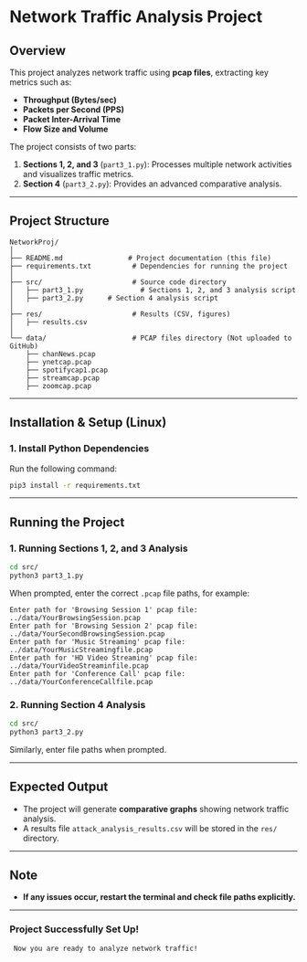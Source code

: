 # Network Traffic Analysis Project

##  Overview
This project analyzes network traffic using **pcap files**, extracting key metrics such as:
- **Throughput (Bytes/sec)**
- **Packets per Second (PPS)**
- **Packet Inter-Arrival Time**
- **Flow Size and Volume**

The project consists of two parts:
1. **Sections 1, 2, and 3** (`part3_1.py`): Processes multiple network activities and visualizes traffic metrics.
2. **Section 4** (`part3_2.py`): Provides an advanced comparative analysis.

---

##  **Project Structure**
```
NetworkProj/
│
├── README.md                # Project documentation (this file)
├── requirements.txt          # Dependencies for running the project
│
├── src/                      # Source code directory
│   ├── part3_1.py              # Sections 1, 2, and 3 analysis script
│   ├── part3_2.py      # Section 4 analysis script
│
├── res/                      # Results (CSV, figures)
│   ├── results.csv
│
└── data/                     # PCAP files directory (Not uploaded to GitHub)
    ├── chanNews.pcap
    ├── ynetcap.pcap
    ├── spotifycap1.pcap
    ├── streamcap.pcap
    ├── zoomcap.pcap
```

---

##  **Installation & Setup (Linux)**
###  **1. Install Python Dependencies**
Run the following command:
```bash
pip3 install -r requirements.txt
```

---

##  **Running the Project**
###  **1. Running Sections 1, 2, and 3 Analysis**
```bash
cd src/
python3 part3_1.py
```
When prompted, enter the correct `.pcap` file paths, for example:
```
Enter path for 'Browsing Session 1' pcap file: ../data/YourBrowsingSession.pcap
Enter path for 'Browsing Session 2' pcap file: ../data/YourSecondBrowsingSession.pcap
Enter path for 'Music Streaming' pcap file: ../data/YourMusicStreamingfile.pcap
Enter path for 'HD Video Streaming' pcap file: ../data/YourVideoStreaminfile.pcap
Enter path for 'Conference Call' pcap file: ../data/YourConferenceCallfile.pcap
```

###  **2. Running Section 4 Analysis**
```bash
cd src/
python3 part3_2.py
```
Similarly, enter file paths when prompted.

---

##  **Expected Output**
- The project will generate **comparative graphs** showing network traffic analysis.
- A results file `attack_analysis_results.csv` will be stored in the `res/` directory.

---

##  **Note**
- **If any issues occur, restart the terminal and check file paths explicitly.**

---

###  **Project Successfully Set Up!**
```
 Now you are ready to analyze network traffic!
```

